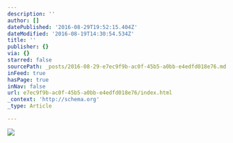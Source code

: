```yaml
---
description: ''
author: []
datePublished: '2016-08-29T19:52:15.404Z'
dateModified: '2016-08-19T14:30:54.534Z'
title: ''
publisher: {}
via: {}
starred: false
sourcePath: _posts/2016-08-29-e7ec9f9b-ac0f-45b5-a0bb-e4edfd018e76.md
inFeed: true
hasPage: true
inNav: false
url: e7ec9f9b-ac0f-45b5-a0bb-e4edfd018e76/index.html
_context: 'http://schema.org'
_type: Article

---
```

![](https://the-grid-user-content.s3-us-west-2.amazonaws.com/ef8efd30-4a0f-438e-9023-a43bfe507e59.jpg)